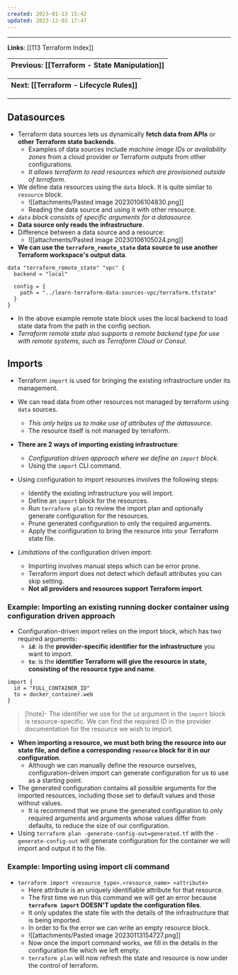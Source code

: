 ```yaml
---
created: 2023-01-13 15:42
updated: 2023-12-03 17:47
---
```

---
**Links**: [[113 Terraform Index]]

| Previous: [[Terraform - State Manipulation]] |
|-|

| Next: [[Terraform - Lifecycle Rules]] |
|-|

---
## Datasources
- Terraform data sources lets us dynamically **fetch data from APIs** or **other Terraform state backends**. 
	- Examples of data sources include *machine image IDs or availability zones* from a cloud provider or Terraform outputs from other configurations. 
	- *It allows terraform to read resources which are provisioned outside of terraform*.
- We define data resources using the `data` block. It is quite similar to `resource` block.
	- ![[attachments/Pasted image 20230106104830.png]]
	- Reading the data source and using it with other resource.
- *`data` block consists of specific arguments for a datasource*.
- **Data source only reads the infrastructure**.
- Difference between a data source and a resource:
	- ![[attachments/Pasted image 20230106105024.png]] 
- **We can use the `terraform_remote_state` data source to use another Terraform workspace's output data**.

```hcl title:"Using another Terraform's output data" fold
data "terraform_remote_state" "vpc" {
  backend = "local"

  config = {
    path = "../learn-terraform-data-sources-vpc/terraform.tfstate"
  }
}
```

- In the above example remote state block uses the local backend to load state data from the path in the config section. 
- *Terraform remote state also supports a remote backend type for use with remote systems, such as Terraform Cloud or Consul*.

## Imports
- Terraform `import` is used for bringing the existing infrastructure under its management.
- We can read data from other resources not managed by terraform using `data` sources.
	- *This only helps us to make use of attributes of the datasource*.
	- The resource itself is not managed by terraform.
- **There are 2 ways of importing existing infrastructure**:
	- *Configuration driven approach where we define an `import` block*.
	- Using the `import` CLI command.

- Using configuration to import resources involves the following steps:
	- Identify the existing infrastructure you will import.
	- Define an `import` block for the resources.
	- Run `terraform plan` to review the import plan and optionally generate configuration for the resources.
	- Prune generated configuration to only the required arguments.
	- Apply the configuration to bring the resource into your Terraform state file.

- *Limitations* of the configuration driven import:
	- Importing involves manual steps which can be error prone.
	- Terraform import does not detect which default attributes you can skip setting.
	- **Not all providers and resources support Terraform import**.
### Example: Importing an existing running docker container using configuration driven approach
- Configuration-driven import relies on the import block, which has two required arguments:
	- **`id`**: is the **provider-specific identifier for the infrastructure** you want to import.
	- **`to`**: is the **identifier Terraform will give the resource in state, consisting of the resource type and name**.

```hcl title:"docker.tf file for importing" fold
import {
  id = "FULL_CONTAINER_ID"
  to = docker_container.web
}
```

> [!note]- The identifier we use for the `id` argument in the `import` block is resource-specific.
> We can find the required ID in the provider documentation for the resource we wish to import.

- **When importing a resource, we must both bring the resource into our state file, and define a corresponding `resource` block for it in our configuration**. 
	- Although we can manually define the resource ourselves, configuration-driven import can generate configuration for us to use as a starting point.
- The generated configuration contains all possible arguments for the imported resources, including those set to default values and those without values. 
	- It is recommend that we prune the generated configuration to only required arguments and arguments whose values differ from defaults, to reduce the size of our configuration.
- Using `terraform plan -generate-config-out=generated.tf` with the `-generate-config-out` will generate configuration for the container we will import and output it to the file.

### Example: Importing using import cli command
- `terraform import <resource_type>.<resource_name> <attribute>` 
	- Here attribute is an uniquely identifiable attribute for that resource.
	- The first time we run this command we will get an error because **`terraform import` DOESN'T update the configuration files**. 
	- It only updates the state file with the details of the infrastructure that is being imported.
	- In order to fix the error we can write an empty resource block.
	- ![[attachments/Pasted image 20230113154727.png]]
	- Now once the import command works, we fill in the details in the configuration file which we left empty.
	- `terraform plan` will now refresh the state and resource is now under the control of terraform.
